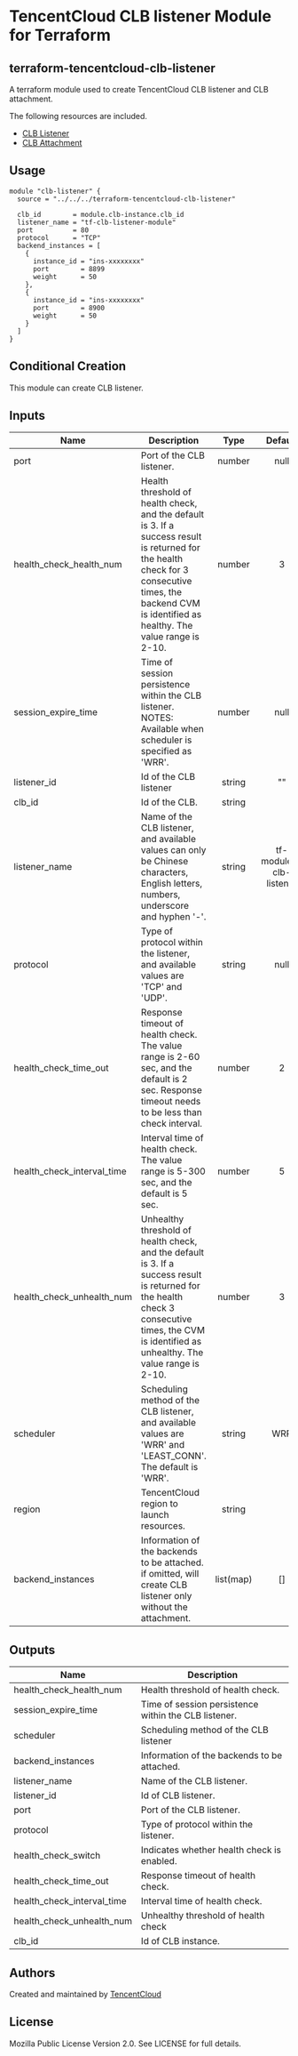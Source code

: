 # TencentCloud CLB listener Module for Terraform

## terraform-tencentcloud-clb-listener

A terraform module used to create TencentCloud CLB listener and CLB attachment.

The following resources are included.

* [CLB Listener](https://www.terraform.io/docs/providers/tencentcloud/r/clb_listener.html)
* [CLB Attachment](https://www.terraform.io/docs/providers/tencentcloud/r/clb_attachment.html)

## Usage

```hcl
module "clb-listener" {
  source = "../../../terraform-tencentcloud-clb-listener"

  clb_id        = module.clb-instance.clb_id
  listener_name = "tf-clb-listener-module"
  port          = 80
  protocol      = "TCP"
  backend_instances = [
    {
      instance_id = "ins-xxxxxxxx"
      port        = 8899
      weight      = 50
    },
    {
      instance_id = "ins-xxxxxxxx"
      port        = 8900
      weight      = 50
    }
  ]
}
```

## Conditional Creation

This module can create CLB listener.

## Inputs

| Name | Description | Type | Default | Required |
|------|-------------|:----:|:-----:|:-----:|
| port | Port of the CLB listener. | number | null | no 
| health_check_health_num | Health threshold of health check, and the default is 3. If a success result is returned for the health check for 3 consecutive times, the backend CVM is identified as healthy. The value range is 2-10. | number | 3 | no 
| session_expire_time | Time of session persistence within the CLB listener. NOTES: Available when scheduler is specified as 'WRR'. | number | null | no 
| listener_id | Id of the CLB listener | string | "" | no 
| clb_id | Id of the CLB. | string |  | yes
| listener_name | Name of the CLB listener, and available values can only be Chinese characters, English letters, numbers, underscore and hyphen '-'. | string | tf-modules-clb-listener | no 
| protocol | Type of protocol within the listener, and available values are 'TCP' and 'UDP'. | string | null | no 
| health_check_time_out | Response timeout of health check. The value range is 2-60 sec, and the default is 2 sec. Response timeout needs to be less than check interval. | number | 2 | no 
| health_check_interval_time | Interval time of health check. The value range is 5-300 sec, and the default is 5 sec. | number | 5 | no 
| health_check_unhealth_num | Unhealthy threshold of health check, and the default is 3. If a success result is returned for the health check 3 consecutive times, the CVM is identified as unhealthy. The value range is 2-10. | number | 3 | no 
| scheduler | Scheduling method of the CLB listener, and available values are 'WRR' and 'LEAST_CONN'. The default is 'WRR'. | string | WRR | no 
| region | TencentCloud region to launch resources. | string |  | no 
| backend_instances | Information of the backends to be attached. if omitted, will create CLB listener only without the attachment. | list(map) | [] | no 

## Outputs

| Name | Description |
|------|-------------|
| health_check_health_num | Health threshold of health check. |
| session_expire_time | Time of session persistence within the CLB listener. |
| scheduler | Scheduling method of the CLB listener |
| backend_instances | Information of the backends to be attached. |
| listener_name | Name of the CLB listener. |
| listener_id | Id of CLB listener. |
| port | Port of the CLB listener. |
| protocol | Type of protocol within the listener. |
| health_check_switch | Indicates whether health check is enabled. |
| health_check_time_out | Response timeout of health check. |
| health_check_interval_time | Interval time of health check. |
| health_check_unhealth_num | Unhealthy threshold of health check |
| clb_id | Id of CLB instance. |


## Authors

Created and maintained by [TencentCloud](https://github.com/terraform-providers/terraform-provider-tencentcloud)

## License

Mozilla Public License Version 2.0.
See LICENSE for full details. 